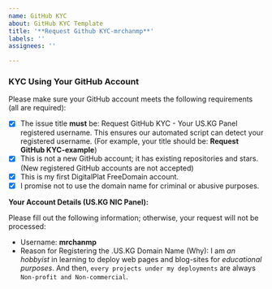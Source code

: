 ```yaml
---
name: GitHub KYC
about: GitHub KYC Template
title: '**Request Github KYC-mrchanmp**'
labels: ''
assignees: ''

---
```


### KYC Using Your GitHub Account

Please make sure your GitHub account meets the following requirements (all are required):

- [x] The issue title **must** be: Request GitHub KYC - Your US.KG Panel registered username. This ensures our automated script can detect your registered username. (For example, your title should be:  **Request GitHub KYC-example**)
- [x] This is not a new GitHub account; it has existing repositories and stars. (New registered GitHub accounts are not accepted)
- [x] This is my first DigitalPlat FreeDomain account.
- [x] I promise not to use the domain name for criminal or abusive purposes. 

**Your Account Details (US.KG NIC Panel):**

Please fill out the following information; otherwise, your request will not be processed:

- Username: **mrchanmp**
- Reason for Registering the .US.KG Domain Name (Why): I am _an hobbyist_ in learning to deploy web pages and blog-sites for *educational purposes*. And then, `every projects under my deployments` are always `Non-profit and Non-commercial`.
